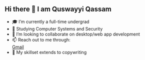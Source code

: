 ## Hi there 👋 I am Quswayyi Qassam 

- 🎓 I’m currently a full-time undergrad
- 🌱 Studying Computer Systems and Security
- 👥 I’m looking to collaborate on desktop/web app development
- 📫 Reach out to me through:
						<br><a href="mailto:qquswayi@gmail.com"> Gmail </a> 
- 📝 My skillset extends to copywriting
